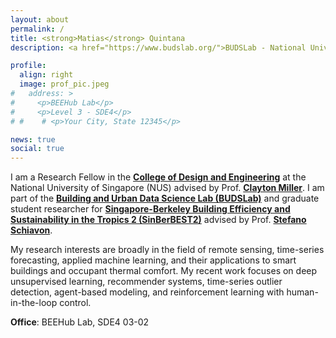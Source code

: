 ```yaml
---
layout: about
permalink: /
title: <strong>Matias</strong> Quintana
description: <a href="https://www.budslab.org/">BUDSLab - National University of Singapore</a>

profile:
  align: right
  image: prof_pic.jpeg
#   address: >
#     <p>BEEHub Lab</p>
#     <p>Level 3 - SDE4</p>
# #    # <p>Your City, State 12345</p>

news: true
social: true
---
```


I am a Research Fellow in the [**College of Design and Engineering**](http://www.sde.nus.edu.sg/) at the National University of Singapore (NUS) advised by Prof. [**Clayton Miller**](https://scholar.google.com/citations?user=akL857IAAAAJ&hl=en&oi=ao). 
I am part of the [**Building and Urban Data Science Lab (BUDSLab)**](http://www.budslab.org/) and graduate student researcher for [**Singapore-Berkeley Building Efficiency and Sustainability in the Tropics 2 (SinBerBEST2)**](https://sinberbest.berkeley.edu/) advised by Prof. [**Stefano Schiavon**](https://scholar.google.com.sg/citations?user=2GJDqawAAAAJ&hl=en&oi=ao).

My research interests are broadly in the field of remote sensing, time-series forecasting, applied machine learning, and their applications to smart buildings and occupant thermal comfort. My recent work focuses on deep unsupervised learning, recommender systems, time-series outlier detection, agent-based modeling, and reinforcement learning with human-in-the-loop control.

**Office**: BEEHub Lab, SDE4 03-02
